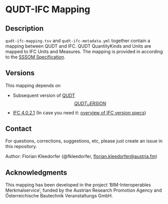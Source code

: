 # QUDT-IFC Mapping

## Description

`qudt-ifc-mapping.tsv` and `qudt-ifc-metadata.yml` together contain a mapping between QUDT and IFC. QUDT QuantityKinds and Units are mapped to IFC Units and Measures. The mapping is provided in according to the [SSSOM Specification](https://mapping-commons.github.io/sssom/spec/).

## Versions

This mapping depends on

* Subsequent version of [QUDT $$QUDT_VERSION$$](https://github.com/qudt/qudt-public-repo/releases/tag/v$$QUDT_VERSION$$)
* [IFC 4.0.2.1](https://standards.buildingsmart.org/IFC/DEV/IFC4/ADD2_TC1/OWL/ontology.ttl) (In case you need it: [overview of IFC version specs](https://technical.buildingsmart.org/standards/ifc/ifc-schema-specifications/))

## Contact

For questions, corrections, suggestions, etc, please just create an issue in this repository.

Author: Florian Kleedorfer (@fkleedorfer, florian.kleedorfer@austria.fm)

## Acknowledgments

This mapping has been developed in the project ‘BIM-Interoperables Merkmalservice’, funded by the Austrian Research Promotion Agency and Österreichische Bautechnik Veranstaltungs GmbH.

